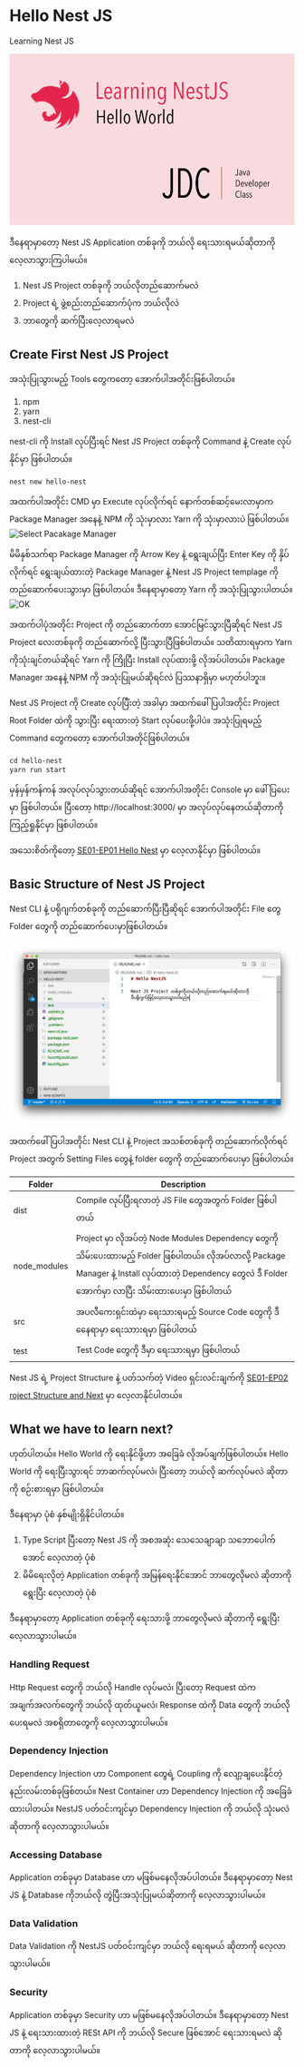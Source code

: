 # Hello Nest JS
Learning Nest JS 

![Hello NestJS](/images/nest-learn.png)

ဒီနေရာမှာတော့ Nest JS Application တစ်ခုကို ဘယ်လို ရေးသားရမယ်ဆိုတာကို လေ့လာသွားကြပါမယ်။ 

1. Nest JS Project တစ်ခုကို ဘယ်လိုတည်ဆောက်မလဲ
2. Project ရဲ့ ဖွဲ့စည်းတည်ဆောက်ပုံက ဘယ်လိုလဲ
3. ဘာတွေကို ဆက်ပြီးလေ့လာရမလဲ

## Create First Nest JS Project

အသုံးပြုသွားမည့် Tools တွေကတော့ အောက်ပါအတိုင်းဖြစ်ပါတယ်။
1. npm
2. yarn
3. nest-cli 

nest-cli ကို Install လုပ်ပြီးရင် Nest JS Project တစ်ခုကို Command နဲ့ Create လုပ်နိုင်မှာ ဖြစ်ပါတယ်။

```
nest new hello-nest
```

အထက်ပါအတိုင်း CMD မှာ Execute လုပ်လိုက်ရင် နောက်တစ်ဆင့်မေးလာမှာက Package Manager အနေနဲ့ NPM ကို သုံးမှာလား Yarn ကို သုံးမှာလားပဲ ဖြစ်ပါတယ်။
![Select Pacakage Manager](https://scontent.fmdl2-1.fna.fbcdn.net/v/t1.0-9/s960x960/84930485_10221483407898781_4983462579457228800_o.jpg?_nc_cat=109&_nc_eui2=AeE-w0YUFOUtPEtqhSxzuxDeyiC-iFeaWOFBAvqtMMysSOVZ3VFEwV92o2oDofLwqtSfmSAkaTTOG7bIjXR5Q6UqQrabgQvytAAhO8DOD89rWw&_nc_oc=AQkXrPfbbnEKQ_cXe2HcGjjddNUCKOx7phSiYgZ37JeL3DDq4B3DDoEv1gndmxz7NnA&_nc_ht=scontent.fmdl2-1.fna&oh=c68d6ed7ae55bfcdfd38a3e88c3d3c32&oe=5EC87367)

မိမိနှစ်သက်ရာ Package Manager ကို Arrow Key နဲ့ ရွေးချယ်ပြီး Enter Key ကို နှိပ်လိုက်ရင် ရွေးချယ်ထားတဲ့ Package Manager နဲ့ Nest JS Project templage ကို တည်ဆောက်ပေးသွားမှာ ဖြစ်ပါတယ်။ ဒီနေရာမှာတော့ Yarn ကို အသုံးပြုသွားပါတယ်။
![OK](https://scontent.fmdl2-2.fna.fbcdn.net/v/t1.0-9/84636471_10221483518781553_4353059889774329856_o.jpg?_nc_cat=111&_nc_eui2=AeHZoCXA6FqLdsUDOUuFkybqTf13AhdHeXQRL7p9dUnbxtT5XBWFbmwcG2oIW9gZJNJhHGSqVl5NGnxJv3M9fDjB-oIMqRc8BtawjESWpu9rfw&_nc_oc=AQmoOG46_x6XKy8tUq0rcXikBUWZhsbwd7qv76iZC3frx4eA6X_xTd8feJVHO2EyfBg&_nc_ht=scontent.fmdl2-2.fna&oh=07cf138c227361a6f7a2cf0ea6620372&oe=5EC07A17)

အထက်ပါပုံအတိုင်း Project ကို တည်ဆောက်တာ အောင်မြင်သွားပြီဆိုရင် Nest JS Project လေးတစ်ခုကို တည်ဆောက်လို့ ပြီးသွားပြီဖြစ်ပါတယ်။ သတိထားရမှာက Yarn ကိုသုံးချင်တယ်ဆိုရင် Yarn ကို ကြိုပြီး Install လုပ်ထားဖို့ လိုအပ်ပါတယ်။ Package Manager အနေနဲ့ NPM ကို အသုံးပြုမယ်ဆိုရင်လဲ ပြဿနာရှိမှာ မဟုတ်ပါဘူး။

Nest JS Project ကို Create လုပ်ပြီံးတဲ့ အခါမှာ အထက်ဖေါ်ပြပါအတိုင်း Project Root Folder ထဲကို သွားပြီး ရေးထားတဲ့ Start လုပ်ပေးဖို့ပါပဲ။ အသုံးပြုရမည့် Command တွေကတော့ အောက်ပါအတိုင်ဖြစ်ပါတယ်။

```
cd hello-nest
yarn run start
```
မှန်မှန်ကန်ကန် အလုပ်လုပ်သွားတယ်ဆိုရင် အောက်ပါအတိုင်း Console မှာ ဖေါ်ပြပေးမှာ ဖြစ်ပါတယ်။ ပြီးတော့ http://localhost:3000/ မှာ အလုပ်လုပ်နေတယ်ဆိုတာကို ကြည့်ရှုနိုင်မှာ ဖြစ်ပါတယ်။ 

အသေးစိတ်ကိုတော့ [SE01-EP01 Hello Nest](https://www.youtube.com/watch?v=xwIk3PYJkZg&t=3s) မှာ လေ့လာနိုင်မှာ ဖြစ်ပါတယ်။


## Basic Structure of Nest JS Project

Nest CLI နဲ့ ပရိုဂျက်တစ်ခုကို တည်ဆောက်ပြီးပြီဆိုရင် အောက်ပါအတိုင်း File တွေ Folder တွေကို တည်ဆောက်ပေးမှာဖြစ်ပါတယ်။ 

![Project Structure](/images/nest-project-structure.png)

အထက်ဖေါ်ပြပါအတိုင်း Nest CLI နဲ့ Project အသစ်တစ်ခုကို တည်ဆောက်လိုက်ရင် Project အတွက် Setting Files တွေနဲ့ folder တွေကို တည်ဆောက်ပေးမှာ ဖြစ်ပါတယ်။

| Folder | Description |
| --- | --- |
| dist | Compile လုပ်ပြီးရလာတဲ့ JS File တွေအတွက် Folder ဖြစ်ပါတယ် |
| node_modules | Project မှာ လိုအပ်တဲ့ Node Modules Dependency တွေကို သိမ်းပေးထားမည့် Folder ဖြစ်ပါတယ်။ လိုအပ်လာလို့ Package Manager နဲ့ Install လုပ်ထားတဲ့ Dependency တွေလဲ ဒီ Folder အောက်မှာ လာပြီး သိမ်းထားပေးမှာ ဖြစ်ပါတယ် |
| src | အပလီကေးရှင်းထဲမှာ ရေးသားရမည့် Source Code တွေကို ဒီနေေရာမှာ ရေးသာားရမှာ ဖြစ်ပါတယ် |
| test | Test Code တွေကို ဒီမှာ ရေးသားရမှာ ဖြစ်ပါတယ် |

Nest JS ရဲ့ Project Structure နဲ့ ပတ်သက်တဲ့ Video ရှင်းလင်းချက်ကို [SE01-EP02 roject Structure and Next](https://www.youtube.com/watch?v=pUwgyLCZZvo&feature=youtu.be) မှာ လေ့လာနိုင်ပါတယ်။

## What we have to learn next?

ဟုတ်ပါတယ်။ 
Hello World ကို ရေးနိုင်ဖို့ဟာ အခြေခံ လိုအပ်ချက်ဖြစ်ပါတယ်။ 
Hello World ကို ရေးပြီးသွားရင် ဘာဆက်လုပ်မလဲ၊ ပြီးတော့ ဘယ်လို ဆက်လုပ်မလဲ ဆိုတာကို စဉ်းစားရမှာ ဖြစ်ပါတယ်။ 

ဒီနေရာမှာ ပုံစံ နှစ်မျိုးရှိနိုင်ပါတယ်။ 

1. Type Script ပြီးတော့ Nest JS ကို အစအဆုံး သေသေချာချာ သဘောပေါက်အောင် လေ့လာတဲ့ ပုံစံ
2. မိမိရေးလိုတဲ့ Application တစ်ခုကို အမြန်ရေးနိုင်အောင် ဘာတွေလိုမလဲ ဆိုတာကို ရွေးပြီး လေ့လာတဲ့ ပုံစံ

ဒီနေရာမှာတော့ Application တစ်ခုကို ရေးသားဖို့ ဘာတွေလိုမလဲ ဆိုတာကို ရွေးပြီး လေ့လာသွားပါမယ်။

### Handling Request
Http Request တွေကို ဘယ်လို Handle လုပ်မလဲ၊ ပြီးတော့ Request ထဲက အချက်အလက်တွေကို ဘယ်လို ထုတ်ယူမလဲ၊ Response ထဲကို Data တွေကို ဘယ်လို ပေးရမလဲ အစရှိတာတွေကို လေ့လာသွားပါမယ်။

### Dependency Injection
Dependency Injection ဟာ Component တွေရဲ့ Coupling ကို လျော့ချပေးနိုင်တဲ့ နည်းလမ်းတစ်ခုဖြစ်တယ်။ Nest Container ဟာ Dependency Injection ကို အခြေခံထားပါတယ်။ NestJS ပတ်ဝင်းကျင်မှာ Dependency Injection ကို ဘယ်လို သုံးမလဲ ဆိုတာကို လေ့လာသွားပါမယ်။

### Accessing Database
Application တစ်ခုမှာ Database ဟာ မဖြစ်မနေလိုအပ်ပါတယ်။ ဒီနေရာမှာတော့ Nest JS နဲ့ Database ကိုဘယ်လို တွဲပြီးအသုံးပြုမယ်ဆိုတာကို လေ့လာသွားပါမယ်။

### Data Validation
Data Validation ကို NestJS ပတ်ဝင်းကျင်မှာ ဘယ်လို ရေးရမယ် ဆိုတာကို လေ့လာသွားပါမယ်။

### Security
Application တစ်ခုမှာ Security ဟာ မဖြစ်မနေလိုအပ်ပါတယ်။ ဒီနေရာမှာတော့ Nest JS နဲ့ ရေးသားထားတဲ့ RESt API ကို ဘယ်လို Secure ဖြစ်အောင် ရေးသားရမလဲ ဆိုတာကို လေ့လာသွားပါမယ်။
